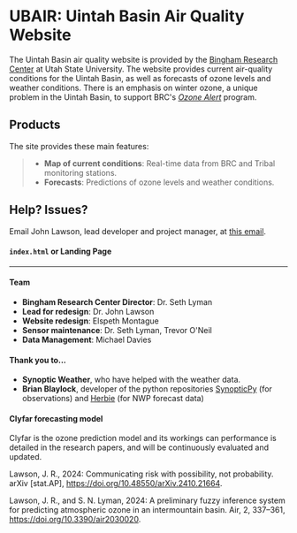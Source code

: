 # UBAIR: Uintah Basin Air Quality Website


The Uintah Basin air quality website is provided by the [Bingham Research Center](https://www.usu.edu/binghamresearch/) at Utah State University. The website provides current air-quality conditions for the Uintah Basin, as well as forecasts of ozone levels and weather conditions. There is an emphasis on winter ozone, a unique problem in the Uintah Basin, to support BRC's [_Ozone Alert_](https://www.usu.edu/binghamresearch/ozone-alert) program. 

## Products

The site provides these main features:

> - **Map of current conditions**: Real-time data from BRC and Tribal monitoring stations.
> - **Forecasts**: Predictions of ozone levels and weather conditions.

## Help? Issues?


Email John Lawson, lead developer and project manager, at [this email](mailto:john.lawson@usu.edu).


#### `index.html` or Landing Page


---

#### Team
- **Bingham Research Center Director**: Dr. Seth Lyman
- **Lead for redesign**: Dr. John Lawson
- **Website redesign**: Elspeth Montague
- **Sensor maintenance**: Dr. Seth Lyman, Trevor O'Neil
- **Data Management**: Michael Davies

#### Thank you to...
- **Synoptic Weather**, who have helped with the weather data.
- **Brian Blaylock**, developer of the python repositories [SynopticPy](https://github.com/blaylockbk/SynopticPy) (for observations) and [Herbie](https://github.com/blaylockbk/Herbie) (for NWP forecast data)

#### Clyfar forecasting model
Clyfar is the ozone prediction model and its workings can performance is detailed in the research papers, and will be continuously evaluated and updated.

Lawson, J. R., 2024: Communicating risk with possibility, not probability. arXiv [stat.AP], https://doi.org/10.48550/arXiv.2410.21664.

Lawson, J. R., and S. N. Lyman, 2024: A preliminary fuzzy inference system for predicting atmospheric ozone in an intermountain basin. Air, 2, 337–361, https://doi.org/10.3390/air2030020.